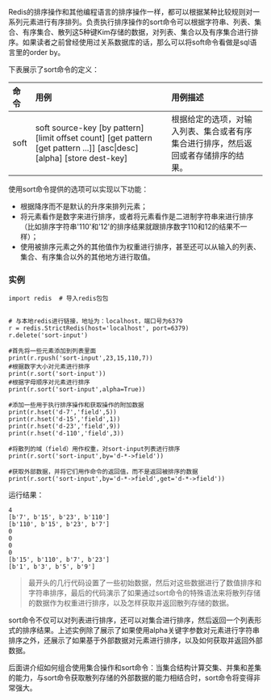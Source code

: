 Redis的排序操作和其他编程语言的排序操作一样，都可以根据某种比较规则对一系列元素进行有序排列。负责执行排序操作的sort命令可以根据字符串、列表、集合、有序集合、散列这5种键Kim存储的数据，对列表、集合以及有序集合进行排序。如果读者之前曾经使用过关系数据库的话，那么可以将soft命令看做是sql语言里的order by。

下表展示了sort命令的定义：

| 命令 | 用例 | 用例描述 |
| :--- | :--- | :--- |
| soft | soft source-key  \[by pattern\]  \[limit offset count\] \[get pattern \[get pattern ...\]\] \[asc\|desc\] \[alpha\] \[store dest-key\] | 根据给定的选项，对输入列表、集合或者有序集合进行排序，然后返回或者存储排序的结果。 |

使用sort命令提供的选项可以实现以下功能：

* 根据降序而不是默认的升序来排列元素；
* 将元素看作是数字来进行排序，或者将元素看作是二进制字符串来进行排序（比如排序字符串'110'和'12'的排序结果就跟排序数字110和12的结果不一样）；
* 使用被排序元素之外的其他值作为权重进行排序，甚至还可以从输入的列表、集合、有序集合以外的其他地方进行取值。

### 实例

```
import redis  # 导入redis包包


# 与本地redis进行链接，地址为：localhost，端口号为6379
r = redis.StrictRedis(host='localhost', port=6379)
r.delete('sort-input')

#首先将一些元素添加到列表里面
print(r.rpush('sort-input',23,15,110,7))
#根据数字大小对元素进行排序
print(r.sort('sort-input'))
#根据字母顺序对元素进行排序
print(r.sort('sort-input',alpha=True))

#添加一些用于执行排序操作和获取操作的附加数据
print(r.hset('d-7','field',5))
print(r.hset('d-15','field',1))
print(r.hset('d-23','field',9))
print(r.hset('d-110','field',3))

#将散列的域（field）用作权重，对sort-input列表进行排序
print(r.sort('sort-input',by='d-*->field'))

#获取外部数据，并将它们用作命令的返回值，而不是返回被排序的数据
print(r.sort('sort-input',by='d-*->field',get='d-*->field'))
```

运行结果：

```
4
[b'7', b'15', b'23', b'110']
[b'110', b'15', b'23', b'7']
0
0
0
0
[b'15', b'110', b'7', b'23']
[b'1', b'3', b'5', b'9']
```

> 最开头的几行代码设置了一些初始数据，然后对这些数据进行了数值排序和字符串排序，最后的代码演示了如果通过sort命令的特殊语法来将散列存储的数据作为权重进行排序，以及怎样获取并返回散列存储的数据。

sort命令不仅可以对列表进行排序，还可以对集合进行排序，然后返回一个列表形式的排序结果。上述实例除了展示了如果使用alpha关键字参数对元素进行字符串排序之外，还展示了如果基于外部数据对元素进行排序，以及如何获取并返回外部数据。

后面讲介绍如何组合使用集合操作和sort命令：当集合结构计算交集、并集和差集的能力，与sort命令获取散列存储的外部数据的能力相结合时，sort命令将变得非常强大。


